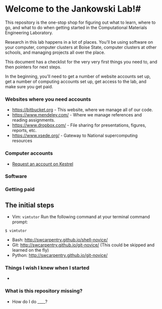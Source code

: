 # Welcome to the Jankowski Lab!#

This repository is the one-stop shop for figuring out what to learn, where to go, and what to do when getting started in the
Computational Materials Engineering Laboratory.

Research in this lab happens in a lot of places. You'll be using software on your computer,
computer clusters at Boise State, computer clusters at other schools, and managing projects
all over the place.

This document has a checklist for the very very first things you need to,
and then pointers for next steps.

In the beginning, you'll need to get a number of website accounts set up, get a number of computing accounts set up, get access to the lab, and make sure you get paid.


### Websites where you need accounts ###
* <https://bitbucket.org> - This website, where we manage all of our code.
* <https://www.mendeley.com/> - Where we manage references and reading assignments.
* <https://www.dropbox.com/> - File sharing for presentations, figures, reports, etc.
* <https://www.xsede.org/> - Gateway to National supercomputing resources

### Computer accounts ###
* [Request an account on Kestrel](https://secureforms.boisestate.edu/coen/kestrel-cpugpu-cluster-account-request-form/)


### Software  ###


### Getting paid ###

## The initial steps ##
* Vim: `vimtutor`
Run the following command at your terminal command prompt:
```
$ vimtutor
```


* Bash: http://swcarpentry.github.io/shell-novice/
* Git: http://swcarpentry.github.io/git-novice/ (This could be skipped and learned on the fly)
* Python: http://swcarpentry.github.io/git-novice/

### Things I wish I knew when I started ###
*


### What is this repository missing? ###

* How do I do ____?
